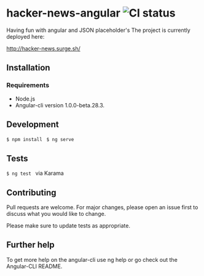 # hacker-news-angular ![CI status](https://img.shields.io/badge/build-passing-brightgreen.svg)

Having fun with angular and JSON placeholder's 
The project is currently deployed here:

http://hacker-news.surge.sh/


## Installation

### Requirements
* Node.js
* Angular-cli version 1.0.0-beta.28.3.

## Development
`$ npm install `
`$ ng serve `

## Tests 
`$ ng test ` via Karama

## Contributing
Pull requests are welcome. For major changes, please open an issue first
to discuss what you would like to change.

Please make sure to update tests as appropriate.

## Further help
To get more help on the angular-cli use ng help or go check out the Angular-CLI README.
